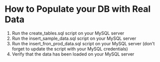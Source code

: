# How to Populate your DB with Real Data

1. Run the create_tables.sql script on your MySQL server
2. Run the insert_sample_data.sql script on your MySQL server
3. Run the insert_fron_prod_data.sql script on your MySQL server (don't forget to update the script with your MySQL credentials)
4. Verify that the data has been loaded on your MySQL server
